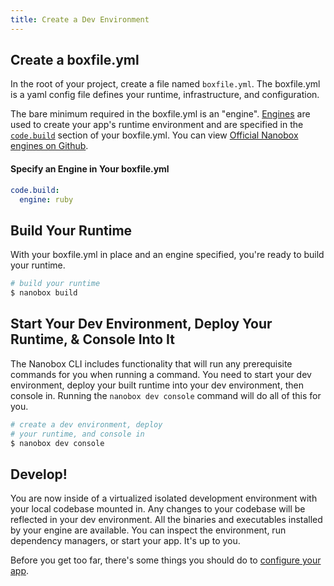 ```yaml
---
title: Create a Dev Environment
---
```


## Create a boxfile.yml
In the root of your project, create a file named `boxfile.yml`. The boxfile.yml is a yaml config file defines your runtime, infrastructure, and  configuration.

The bare minimum required in the boxfile.yml is an "engine". [Engines](/engines/) are used to create your app's runtime environment and are specified in the [`code.build`](/boxfile/code-build/) section of your boxfile.yml. You can view [Official Nanobox engines on Github](https://github.com/nanobox-io/?utf8=%E2%9C%93&query=nanobox-engine).

#### Specify an Engine in Your boxfile.yml

```yaml
code.build:
  engine: ruby
```

## Build Your Runtime
With your boxfile.yml in place and an engine specified, you're ready to build your runtime.

```bash
# build your runtime
$ nanobox build
```

## Start Your Dev Environment, Deploy Your Runtime, & Console Into It
The Nanobox CLI includes functionality that will run any prerequisite commands for you when running a command. You need to start your dev environment, deploy your built runtime into your dev environment, then console in. Running the `nanobox dev console` command will do all of this for you.

```bash
# create a dev environment, deploy
# your runtime, and console in
$ nanobox dev console
```

## Develop!
You are now inside of a virtualized isolated development environment with your local codebase mounted in. Any changes to your codebase will be reflected in your dev environment. All the binaries and executables installed by your engine are available. You can inspect the environment, run dependency managers, or start your app. It's up to you.

Before you get too far, there's some things you should do to [configure your app](/getting-started/configure-app/).
